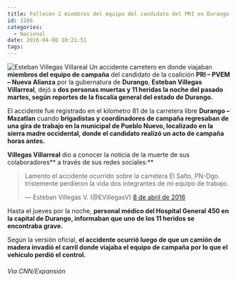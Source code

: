 ```yaml
---
title: Fallecen 2 miembros del equipo del candidato del PRI en Durango en accidente
id: 1166
categories:
  - Nacional
date: 2016-04-08 10:21:51
tags:
---
```


![Esteban Villegas Villareal](http://i1.wp.com/www.laredsemanario.com/wp-content/uploads/2016/04/villegasvillarreal.jpeg)
Un accidente carretero en donde viajaban **miembros del equipo de campaña** del candidato de la coalición **PRI – PVEM – Nueva Alianza** por la gubernatura de **Durango**, **Esteban Villegas Villarreal**, dejó a **dos personas muertas y 11 heridas la noche del pasado martes, según reportes de la fiscalía general del estado de Durango.**

El accidente fue registrado en el kilometro 81 de la carretera libre **Durango – Mazatlan** cuando **brigadistas y coordinadores de campaña regresaban de una gira de trabajo en la municipal de Pueblo Nuevo, localizado en la sierra madre occidental, donde el candidato realizó un acto de campaña horas antes.**

**Villegas Villarreal** dio a conocer la noticia de la muerte de sus colaboradores** a través de sus redes sociales:**
> Lamento el accidente ocurrido sobre la carretera El Salto, PN-Dgo. tristemente perdieron la vida dos integrantes de mi equipo de trabajo.
> 
> — Esteban Villegas V. (@EVillegasV) [8 de abril de 2016](https://twitter.com/EVillegasV/status/718274323014926337)
<script src="//platform.twitter.com/widgets.js" async="" charset="utf-8"></script>

Hasta el jueves por la noche, **personal médico del Hospital General 450 en la capital de Durango, informaban que uno de los 11 heridos se encontraba grave.**

Según la versión oficial, **el accidente ocurrió luego de que un camión de madera invadió el carril donde viajaba el equipo de campaña por lo que el vehículo perdió el control.**

###### Via CNN/Expansión